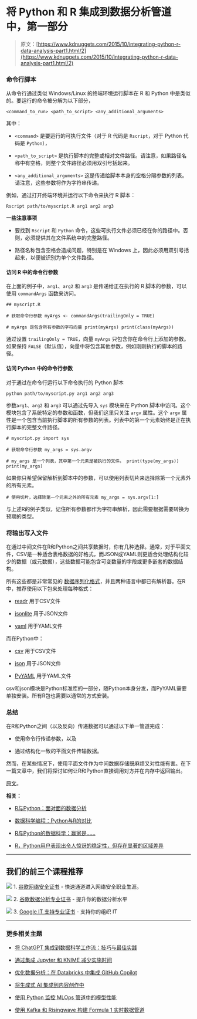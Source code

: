 # 将 Python 和 R 集成到数据分析管道中，第一部分

> 原文：[https://www.kdnuggets.com/2015/10/integrating-python-r-data-analysis-part1.html/2](https://www.kdnuggets.com/2015/10/integrating-python-r-data-analysis-part1.html/2)

### 命令行脚本

从命令行通过类似 Windows/Linux 的终端环境运行脚本在 R 和 Python 中是类似的。要运行的命令被分解为以下部分，

`<command_to_run> <path_to_script> <any_additional_arguments>`

其中：

+   `<command>` 是要运行的可执行文件（对于 R 代码是 `Rscript`，对于 Python 代码是 `Python`），

+   `<path_to_script>` 是执行脚本的完整或相对文件路径。请注意，如果路径名称中有空格，则整个文件路径必须用双引号括起来。

+   `<any_additional_arguments>` 这是传递给脚本本身的空格分隔参数的列表。请注意，这些参数将作为字符串传递。

例如，通过打开终端环境并运行以下命令来执行 R 脚本：

`Rscript path/to/myscript.R arg1 arg2 arg3`

**一些注意事项**

+   要找到 `Rscript` 和 `Python` 命令，这些可执行文件必须已经在你的路径中。否则，必须提供其在文件系统中的完整路径。

+   路径名称包含空格会造成问题，特别是在 Windows 上，因此必须用双引号括起来，以便被识别为单个文件路径。

#### 访问 R 中的命令行参数

在上面的例子中，`arg1`、`arg2` 和 `arg3` 是传递给正在执行的 R 脚本的参数，可以使用 `commandArgs` 函数来访问。

`## myscript.R`

`# 获取命令行参数 myArgs <- commandArgs(trailingOnly = TRUE)`

`# myArgs 是包含所有参数的字符向量 print(myArgs) print(class(myArgs))`

通过设置 `trailingOnly = TRUE`，向量 `myArgs` 只包含你在命令行上添加的参数。如果保持 `FALSE`（默认值），向量中将包含其他参数，例如刚刚执行的脚本的路径。

#### 访问 Python 中的命令行参数

对于通过在命令行运行以下命令执行的 Python 脚本

`python path/to/myscript.py arg1 arg2 arg3`

参数`arg1`、`arg2` 和 `arg3` 可以通过先导入 `sys` 模块来在 Python 脚本中访问。这个模块包含了系统特定的参数和函数，但我们这里只关注 `argv` 属性。这个 `argv` 属性是一个包含当前执行脚本的所有参数的列表。列表中的第一个元素始终是正在执行脚本的完整文件路径。

`# myscript.py import sys`

`# 获取命令行参数 my_args = sys.argv`

`# my_args 是一个列表，其中第一个元素是被执行的文件。 print(type(my_args)) print(my_args)`

如果你只希望保留解析到脚本中的参数，可以使用列表切片来选择除第一个元素外的所有元素。

`# 使用切片，选择除第一个元素之外的所有元素 my_args = sys.argv[1:]`

与上述R的例子类似，记住所有参数都作为字符串解析，因此需要根据需要转换为预期的类型。

### 将输出写入文件

在通过中间文件在R和Python之间共享数据时，你有几种选择。通常，对于平面文件，CSV是一种适合表格数据的好格式，而JSON或YAML则更适合处理结构化较少的数据（或元数据），这些数据可能包含可变数量的字段或更多嵌套的数据结构。

所有这些都是非常常见的 [数据序列化格式](https://en.wikipedia.org/wiki/Serialization)，并且两种语言中都已有解析器。在R中，推荐使用以下包来处理每种格式：

+   [readr](https://cran.r-project.org/web/packages/readr/index.html) 用于CSV文件

+   [jsonlite](https://cran.r-project.org/web/packages/jsonlite/index.html) 用于JSON文件

+   [yaml](http://cran.fhcrc.org/web/packages/yaml/index.html) 用于YAML文件

而在Python中：

+   [csv](https://docs.Python.org/3/library/csv.html) 用于CSV文件

+   [json](https://docs.Python.org/3/library/json.html) 用于JSON文件

+   [PyYAML](http://pyyaml.org/wiki/PyYAMLDocumentation) 用于YAML文件

csv和json模块是Python标准库的一部分，随Python本身分发，而PyYAML需要单独安装。所有R包也需要以通常的方式安装。

### 总结

在R和Python之间（以及反向）传递数据可以通过以下单一管道完成：

+   使用命令行传递参数，以及

+   通过结构化一致的平面文件传输数据。

然而，在某些情况下，使用平面文件作为中间数据存储既麻烦又对性能有害。在下一篇文章中，我们将探讨如何让R和Python直接调用对方并在内存中返回输出。

[原文](http://www.mango-solutions.com/wp/2015/10/integrating-python-and-r-into-a-data-analysis-pipeline-part-1/)。

**相关：**

+   [R与Python：面对面的数据分析](/2015/10/r-vs-python-data-analysis.html)

+   [数据科学编程：Python与R的对比](/2015/10/data-science-programming-python-vs-r.html)

+   [R与Python的数据科学：赢家是……](/2015/05/r-vs-python-data-science.html)

+   [R，Python用户表现出令人惊讶的稳定性，但存在显著的区域差异](/2015/07/poll-primary-analytics-language-r-python.html)

* * *

## 我们的前三个课程推荐

![](../Images/0244c01ba9267c002ef39d4907e0b8fb.png) 1\. [谷歌网络安全证书](https://www.kdnuggets.com/google-cybersecurity) - 快速通道进入网络安全职业生涯。

![](../Images/e225c49c3c91745821c8c0368bf04711.png) 2\. [谷歌数据分析专业证书](https://www.kdnuggets.com/google-data-analytics) - 提升你的数据分析水平

![](../Images/0244c01ba9267c002ef39d4907e0b8fb.png) 3\. [Google IT 支持专业证书](https://www.kdnuggets.com/google-itsupport) - 支持你的组织 IT

* * *

### 更多相关主题

+   [将 ChatGPT 集成到数据科学工作流：技巧与最佳实践](https://www.kdnuggets.com/2023/05/integrating-chatgpt-data-science-workflows-tips-best-practices.html)

+   [通过集成 Jupyter 和 KNIME 减少实施时间](https://www.kdnuggets.com/2021/12/cutting-implementation-time-integrating-jupyter-knime.html)

+   [优化数据分析：在 Databricks 中集成 GitHub Copilot](https://www.kdnuggets.com/optimizing-data-analytics-integrating-github-copilot-in-databricks)

+   [将生成式 AI 集成到内容创作中](https://www.kdnuggets.com/integrating-generative-ai-in-content-creation)

+   [使用 Python 监控 MLOps 管道中的模型性能](https://www.kdnuggets.com/2023/05/monitor-model-performance-mlops-pipeline-python.html)

+   [使用 Kafka 和 Risingwave 构建 Formula 1 实时数据管道](https://www.kdnuggets.com/building-a-formula-1-streaming-data-pipeline-with-kafka-and-risingwave)

